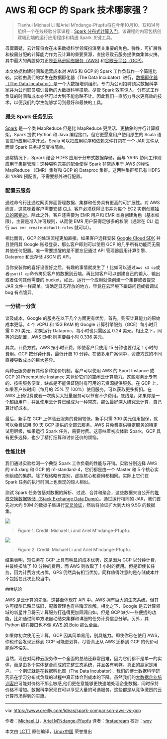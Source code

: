 AWS 和 GCP 的 Spark 技术哪家强？
==============

> Tianhui Michael Li 和Ariel M’ndange-Pfupfu将在今年10月10、12和14号组织一个在线经验分享课程：[Spark 分布式计算入门][4]。该课程的内容包括创建端到端的运行应用程序和精通 Spark 关键工具。

毋庸置疑，云计算将会在未来数据科学领域扮演至关重要的角色。弹性，可扩展性和按需分配的计算能力作为云计算的重要资源，直接导致云服务提供商集体火拼。其中最大的两股势力正是[亚马逊网络服务（AWS)][1] 和[谷歌云平台（GCP)][2]。

本文依据构建时间和运营成本对 AWS 和 GCP 的 Spark 工作负载作一个简短比较。实验由我们的学生在数据孵化器（The Data Incubator）进行，[数据孵化器（The Data Incubator）][3]是一个大数据培训组织，专门为公司招聘顶尖数据科学家并为公司职员培训最新的大数据科学技能。尽管 Spark 效率惊人，分布式工作负载的时间和成本亦然可以大到不能忽略不计。因此我们一直努力寻求更高效的技术，以便我们的学生能够学习到最好和最快的工具。

### 提交 Spark 任务到云

[Spark][5] 是一个类 MapReduce 但是比 MapReduce 更灵活、更抽象的并行计算框架。Spark 提供 Python 和 Java 编程接口，但它更愿意用户使用原生的 Scala 语言进行应用程序开发。Scala 可以把应用程序和依赖文件打包在一个 JAR 文件从而使 Spark 任务提交变得简单。

通常情况下，Sprark 结合 HDFS 应用于分布式数据存储，而与 YARN 协同工作则应用于集群管理；这种堪称完美的配合使得 Spark 非常适用于 AWS 的弹性 MapReduce （EMR）集群和 GCP 的 Dataproc 集群。这两种集群都已有 HDFS 和 YARN 预配置，不需要额外进行配置。

### 配置云服务

通过命令行比通过网页界面管理数据、集群和任务具有更高的可扩展性。对 AWS 而言，这意味着客户需要安装 [CLI][6]。客户必须获得证书并为每个 EC2 实例创建[独立的密钥对][7]。除此之外，客户还需要为 EMR 用户和 EMR 本身创建角色（基本权限），主要是准入许可规则，从而使 EMR 用户获得足够多的权限（通常在 CLI 运行 `aws emr create-default-roles` 就可以）。

相比而言，GCP 的处理流程更加直接。如果客户选择安装 [Google Cloud SDK][8] 并且使用其 Google 账号登录，那么客户即刻可以使用 GCP 的几乎所有功能而无需其他任何配置。唯一需要提醒的是不要忘记通过 API 管理器启用计算引擎、Dataproc 和云存储 JSON 的 API。

当你安装你的喜好设置好之后，有趣的事情就发生了！比如可以通过`aws s3 cp`或者`gsutil cp`命令拷贝客户的数据到云端。再比如客户可以创建自己的输入、输出或者任何其他需要的 bucket，如此，运行一个应用就像创建一个集群或者提交 JAR 文件一样简单。请确定日志存放的地方，毕竟在云环境下跟踪问题或者调试 bug 有点诡异。

### 一分钱一分货

谈及成本，Google 的服务在以下几个方面更有优势。首先，购买计算能力的原始成本更低。4 个 vCPU 和 15G RAM 的 Google 计算引擎服务（GCE）每小时只需 0.20 美元，如果运行 Dataproc，每小时也只需区区 0.24 美元。相比之下，同等的云配置，AWS EMR 则需要每小时 0.336 美元。

其次，计费方式。AWS 按小时计费，即使客户只使用 15 分钟也要付足 1 小时的费用。GCP 按分钟计费，最低计费 10 分钟。在诸多用户案例中，资费方式的不同直接导致成本的巨大差异。

两种云服务都有其他多种定价机制。客户可以使用  AWS  的 Sport Instance 或 GCP 的 Preemptible Instance 来竞价它们的空闲云计算能力。这些服务比专有的、按需服务便宜，缺点是不能保证随时有可用的云资源提供服务。在 GCP 上，如果客户长时间（每月的 25% 至 100%）使用服务，可以获取更多折扣。在 AWS 上预付费或者一次购买大批量服务可以节省不少费用。底线是，如果你是一个超级用户，并且使用云计算已经成为一种常态，那么最好深入研究云计算，自己算计好成本。

最后，新手在 GCP 上体验云服务的费用较低。新手只需 300 美元信用担保，就可以免费试用 60 天 GCP 提供的全部云服务。AWS 只免费提供特定服务的特定试用层级，如果运行 Spark 任务，需要付费。这意味着初次体验 Spark，GCP 具有更多选择，也少了精打细算和讨价还价的烦恼。

### 性能比拼

我们通过实验检测一个典型 Spark 工作负载的性能与开销。实验分别选择 AWS 的 m3.xlarg 和 GCP 的 n1-standard-4，它们都是由一个 Master 和 5 个核心实例组成的集群。除了规格略有差别，虚拟核心和费用都相同。实际上它们在 Spark 任务的执行时间上也表现的惊人相似。

测试 Spark 任务包括对数据的解析、过滤、合并和聚合，这些数据来自公开的[堆栈交换数据转储（Stack Exchange Data Dump）][9]。通过运行相同的 JAR，我们首先对大约 50M 的数据子集进行[交叉验证][10]，然后将验证扩大到大约 9.5G 的数据集。

![](https://d3ansictanv2wj.cloudfront.net/1400_img_1_AWS_GCP-25ed6069029112a8439d89999796be18.jpg)
>Figure 1. Credit: Michael Li and Ariel M'ndange-Pfupfu.

![](https://d3ansictanv2wj.cloudfront.net/1400_img_2_AWS_GCP-448714718896b21e32f8b47d4657fc8c.jpg)
>Figure 2. Credit: Michael Li and Ariel M'ndange-Pfupfu.

结果表明，短任务在 GCP 上具有明显的成本优势，这是因为 GCP 以分钟计费，并最终扣除了 10 分钟的费用，而 AWS 则收取了 1 小时的费用。但是即使长任务，因为计费方式占优，GPS 仍然具有相当优势。同样值得注意的是存储成本并不包括在此次比较当中。

###结论

AWS 是云计算的先驱，这甚至体现在 API 中。AWS 拥有巨大的生态系统，但其许可模型已略显陈旧，配置管理也有些晦涩难解。相比之下，Google 是云计算领域的新星并且将云计算服务打造得更加圆润自如。但是 GCP 缺少一些便捷的功能，比如通过简单方法自动结束集群和详细的任务计费信息分解。另外，其 Python 编程接口也不像 [AWS 的 Boto][11] 那么全面。

如果你初次使用云计算，GCP 因其简单易用，别具魅力。即使你已在使用 AWS，你也许会发现迁移到 GCP 可能更划算，尽管真正从 AWS 迁移到 GCP 的代价可能得不偿失。

当然，现在对两种云服务作一个全面的总结还非常困难，因为它们都不是单一的实体，而是由多个实体整合而成的完整生态系统，并且各有利弊。真正的赢家是用户。一个例证就是在数据孵化器（The Data Incubator），我们的博士数据科学研究员在学习分布式负载的过程中真正体会到成本的下降。虽然我们的[大数据企业培训客户][12]可能对价格不那么敏感,他们更在意能够更快速地处理企业数据，同时保持价格不增加。数据科学家现在可以享受大量的可选服务，这些都是从竞争激烈的云计算市场得到的实惠。


--------------------------------------------------------------------------------

via: https://www.oreilly.com/ideas/spark-comparison-aws-vs-gcp

作者：[Michael Li][a]，[Ariel M'Ndange-Pfupfu][b] 
译者：[firstadream](https://github.com/firstadream)
校对：[wxy](https://github.com/wxy)

本文由 [LCTT](https://github.com/LCTT/TranslateProject) 原创编译，[Linux中国](https://linux.cn/) 荣誉推出

[a]: https://www.oreilly.com/people/76a5b-michael-li
[b]: https://www.oreilly.com/people/Ariel-Mndange-Pfupfu
[1]: https://aws.amazon.com/
[2]: https://cloud.google.com/
[3]: https://www.thedataincubator.com/training.html?utm_source=OReilly&utm_medium=blog&utm_campaign=AWSvsGCP
[4]: http://www.oreilly.com/live-training/distributed-computing-with-spark.html?intcmp=il-data-olreg-lp-oltrain_20160828_new_site_spark_comparison_aws_gcp_post_top_note_training_link
[5]: http://spark.apache.org/
[6]: http://docs.aws.amazon.com/cli/latest/userguide/cli-chap-getting-set-up.html
[7]: http://docs.aws.amazon.com/ElasticMapReduce/latest/DeveloperGuide/EMR_SetUp_KeyPair.html
[8]: https://cloud.google.com/sdk/#Quick_Start
[9]: https://archive.org/details/stackexchange
[10]: http://stats.stackexchange.com/
[11]: https://github.com/boto/boto3
[12]: https://www.thedataincubator.com/training.html?utm_source=OReilly&utm_medium=blog&utm_campaign=AWSvsGCP
